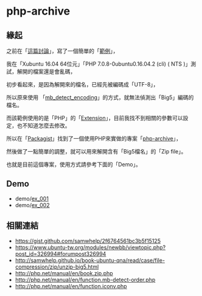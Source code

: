 # php-archive

## 緣起

之前在「[這篇討論](https://www.ubuntu-tw.org/modules/newbb/viewtopic.php?post_id=327124#forumpost327124)」，寫了一個簡單的「[範例](https://gist.github.com/samwhelp/2f6764561bc3b5f15125#file-phpunzip-php)」，

我在「Xubuntu 16.04 64位元」「PHP 7.0.8-0ubuntu0.16.04.2 (cli) ( NTS )」測試，解開的檔案還是會亂碼，

初步看起來，是因為解開來的檔名，已經先被編碼成「UTF-8」，

所以原來使用 「[mb_detect_encoding](http://php.net/manual/en/function.mb-detect-encoding.php)」的方式，就無法偵測出「Big5」編碼的檔名。

而該範例使用的是「PHP」的「[Extension](http://php.net/manual/en/book.zip.php)」，目前我找不到相關的參數可以設定，也不知道怎麼去修改。

所以在「[Packagist](https://packagist.org/)」找到了一個使用PHP來實做的專案「[php-archive](https://packagist.org/packages/splitbrain/php-archive)」，

然後做了一點簡單的調整，就可以用來解開含有「Big5檔名」的「Zip file」。

也就是目前這個專案，使用方式請參考下面的「Demo」。

## Demo

* demo/[ex_001](https://github.com/samwhelp/php-archive/tree/master/demo/ex_001)
* demo/[ex_002](https://github.com/samwhelp/php-archive/tree/master/demo/ex_002)

## 相關連結

* https://gist.github.com/samwhelp/2f6764561bc3b5f15125
* https://www.ubuntu-tw.org/modules/newbb/viewtopic.php?post_id=326994#forumpost326994
* http://samwhelp.github.io/book-ubuntu-qna/read/case/file-compression/zip/unzip-big5.html
* http://php.net/manual/en/book.zip.php
* http://php.net/manual/en/function.mb-detect-order.php
* http://php.net/manual/en/function.iconv.php
